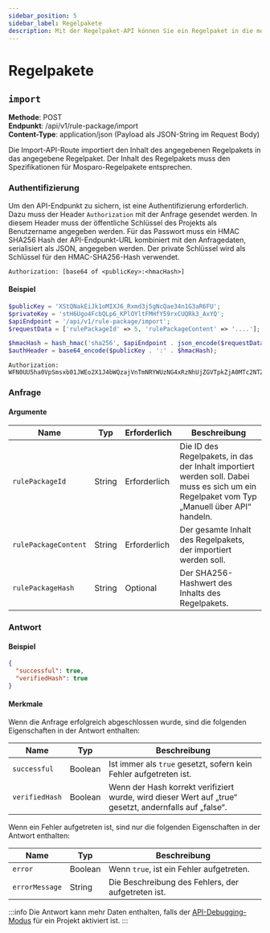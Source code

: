 ```yaml
---
sidebar_position: 5
sidebar_label: Regelpakete
description: Mit der Regelpaket-API können Sie ein Regelpaket in die mosparo-Installation importieren.
---
```


# Regelpakete

## `import`

**Methode**: POST<br />
**Endpunkt**: /api/v1/rule-package/import<br />
**Content-Type**: application/json (Payload als JSON-String im Request Body)

Die Import-API-Route importiert den Inhalt des angegebenen Regelpakets in das angegebene Regelpaket. Der Inhalt des Regelpakets muss den Spezifikationen für Mosparo-Regelpakete entsprechen.

### Authentifizierung

Um den API-Endpunkt zu sichern, ist eine Authentifizierung erforderlich. Dazu muss der Header `Authorization` mit der Anfrage gesendet werden. In diesem Header muss der öffentliche Schlüssel des Projekts als Benutzername angegeben werden. Für das Passwort muss ein HMAC SHA256 Hash der API-Endpunkt-URL kombiniert mit den Anfragedaten, serialisiert als JSON, angegeben werden. Der private Schlüssel wird als Schlüssel für den HMAC-SHA256-Hash verwendet.

```http request
Authorization: [base64 of <publicKey>:<hmacHash>]
```

#### Beispiel

```php
$publicKey = 'XStQNakEiJk1oMIXJ6_Rxmd3j5gNcQae34n1G3aR6FU';
$privateKey = 'stH6Ugo4FcbQLp6_KPlOYltFMHfY59rxCUQRk3_AxYQ';
$apiEndpoint = '/api/v1/rule-package/import';
$requestData = ['rulePackageId' => 5, 'rulePackageContent' => '....'];

$hmacHash = hash_hmac('sha256', $apiEndpoint . json_encode($requestData), $privateKey);
$authHeader = base64_encode($publicKey . ':' . $hmacHash);
```

```http request
Authorization: WFN0UU5ha0VpSmsxb01JWEo2X1J4bWQzajVnTmNRYWUzNG4xRzNhUjZGVTpkZjA0MTc2NTZmOWUwNWY1ODcyMzhlMzdkNmJkMDUyYTRmZDUwNmUwY2QxMDhjYmU1MDFhZGE2OTg3NjM0MjA5
```

### Anfrage

#### Argumente

| Name                 | Typ    | Erforderlich | Beschreibung                                                                                                                               |
|----------------------|--------|--------------|--------------------------------------------------------------------------------------------------------------------------------------------|
| `rulePackageId`      | String | Erforderlich | Die ID des Regelpakets, in das der Inhalt importiert werden soll. Dabei muss es sich um ein Regelpaket vom Typ „Manuell über API“ handeln. |
| `rulePackageContent` | String | Erforderlich | Der gesamte Inhalt des Regelpakets, der importiert werden soll.                                                                            |
| `rulePackageHash`    | String | Optional     | Der SHA256-Hashwert des Inhalts des Regelpakets.                                                                                           |

### Antwort

#### Beispiel
```json
{
  "successful": true,
  "verifiedHash": true
}
```

#### Merkmale

Wenn die Anfrage erfolgreich abgeschlossen wurde, sind die folgenden Eigenschaften in der Antwort enthalten:

| Name               | Typ     | Beschreibung                                                                                           |
|--------------------|---------|--------------------------------------------------------------------------------------------------------|
| `successful`       | Boolean | Ist immer als `true` gesetzt, sofern kein Fehler aufgetreten ist.                                      |
| `verifiedHash`     | Boolean | Wenn der Hash korrekt verifiziert wurde, wird dieser Wert auf „true“ gesetzt, andernfalls auf „false“. |

Wenn ein Fehler aufgetreten ist, sind nur die folgenden Eigenschaften in der Antwort enthalten:

| Name               | Typ     | Beschreibung                                                                           |
|--------------------|---------|----------------------------------------------------------------------------------------|
| `error`            | Boolean | Wenn `true`, ist ein Fehler aufgetreten.                                               |
| `errorMessage`     | String  | Die Beschreibung des Fehlers, der aufgetreten ist.                                     |

:::info
Die Antwort kann mehr Daten enthalten, falls der [API-Debugging-Modus](./api_debug_mode) für ein Projekt aktiviert ist.
:::
